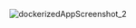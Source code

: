 ![dockerizedAppScreenshot_2](https://github.com/user-attachments/assets/821e1b21-d261-45b0-9056-0f7d06e8c926)
